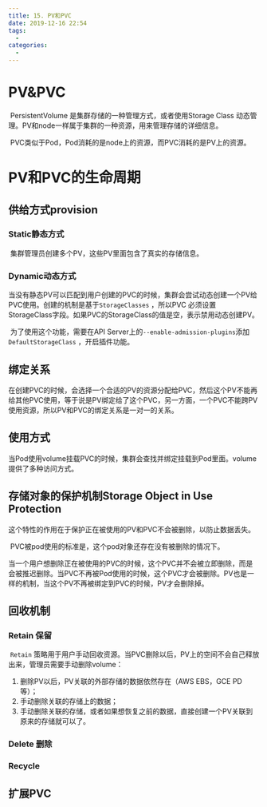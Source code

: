 ```yaml
---
title: 15. PV和PVC
date: 2019-12-16 22:54
tags: 
  - 
categories: 
  - 
---
```

# PV&PVC
​		PersistentVolume 是集群存储的一种管理方式，或者使用Storage Class 动态管理。PV和node一样属于集群的一种资源，用来管理存储的详细信息。

​		PVC类似于Pod，Pod消耗的是node上的资源，而PVC消耗的是PV上的资源。

# PV和PVC的生命周期

## 供给方式provision

### Static静态方式

​		集群管理员创建多个PV，这些PV里面包含了真实的存储信息。

### Dynamic动态方式

​		当没有静态PV可以匹配到用户创建的PVC的时候，集群会尝试动态创建一个PV给PVC使用。创建的机制是基于`StorageClasses` ，所以PVC 必须设置StorageClass字段。如果PVC的StorageClass的值是空，表示禁用动态创建PV。

​		为了使用这个功能，需要在API Server上的`--enable-admission-plugins`添加`DefaultStorageClass` ，开启插件功能。

## 绑定关系

​		在创建PVC的时候，会选择一个合适的PV的资源分配给PVC，然后这个PV不能再给其他PVC使用，等于说是PV绑定给了这个PVC，另一方面，一个PVC不能跨PV使用资源，所以PV和PVC的绑定关系是一对一的关系。

## 使用方式

​		当Pod使用volume挂载PVC的时候，集群会查找并绑定挂载到Pod里面。volume提供了多种访问方式。

## 存储对象的保护机制Storage Object in Use Protection

​		这个特性的作用在于保护正在被使用的PV和PVC不会被删除，以防止数据丢失。

​		PVC被pod使用的标准是，这个pod对象还存在没有被删除的情况下。

​		当一个用户想删除正在被使用的PVC的时候，这个PVC并不会被立即删除，而是会被推迟删除。当PVC不再被Pod使用的时候，这个PVC才会被删除。PV也是一样的机制，当这个PV不再被绑定到PVC的时候，PV才会删除掉。

## 回收机制

### Retain 保留

​		`Retain` 策略用于用户手动回收资源。当PVC删除以后，PV上的空间不会自己释放出来，管理员需要手动删除volume：

1. 删除PV以后，PV关联的外部存储的数据依然存在（AWS EBS，GCE PD等）；
2. 手动删除关联的存储上的数据；
3. 手动删除关联的存储，或者如果想恢复之前的数据，直接创建一个PV关联到原来的存储就可以了。

### Delete 删除

### Recycle 

## 扩展PVC



